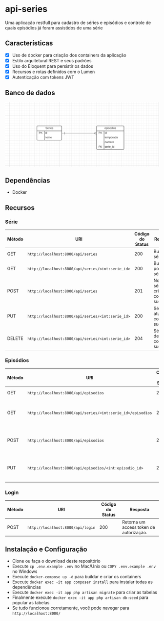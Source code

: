 # api-series
Uma aplicação restfull para cadastro de séries e episódios e controle de quais episódios já foram assistidos de uma série 

## Características
- [x] Uso de docker para criação dos containers da aplicação
- [x] Estilo arquitetural REST e seus padrões
- [x] Uso do Eloquent para persistir os dados 
- [x] Recursos e rotas definidos com o Lumen 
- [x] Autenticação com tokens JWT

## Banco de dados 
<p align="center">
  <img src="https://github.com/Dborah/api-series/blob/main/uml/api-series.png" alt="uml" />
</p>

## Dependências 
- Docker

## Recursos 

### Série

|Método|URI|Código do Status|Resposta|
|--------|--------|--------|--------|
|GET|`http://localhost:8000/api/series`|200|Buscar séries.|
|GET|`http://localhost:8000/api/series/<int:serie_id>`|200|Buscar por uma série.|
|POST|`http://localhost:8000/api/series`|201|Nova série criada com sucesso.|
|PUT|`http://localhost:8000/api/series/<int:serie_id>`|200|Série atualizado com sucesso.|
|DELETE|`http://localhost:8000/api/series/<int:serie_id>`|204|Série deletada com sucesso.|

### Episódios

|Método|URI|Código do Status|Resposta|
|--------|--------|--------|--------|
|GET|`http://localhost:8000/api/episodios`|200|Buscar Episódios.|
|GET|`http://localhost:8000/api/series/<int:serie_id>/episodios`|200|Busca todos episódios de uma série .|
|POST|`http://localhost:8000/api/episodios`|201|Insere um novo episódio em uma série.|
|PUT|`http://localhost:8000/api/episodios/<int:episodio_id>`|200|Atualiza um episódio de um série.|

### Login

|Método|URI|Código do Status|Resposta|
|--------|--------|--------|--------|
|POST|`http://localhost:8000/api/login`|200|Retorna um access token de autorização.|


## Instalação e Configuração
- Clone ou faça o download deste repositório
- Execute `cp .env.example .env` no Mac/Unix ou `COPY .env.example .env` no Windows
- Execute `docker-compose up -d` para buildar e criar os containers
- Execute `docker exec -it app composer install` para instalar todas as dependências
- Execute `docker exec -it app php artisan migrate` para criar as tabelas
- Finalmente execute `docker exec -it app php artisan db:seed` para popular as tabelas
- Se tudo funcionou corretamente, você pode navegar para `http://localhost:8000/`





